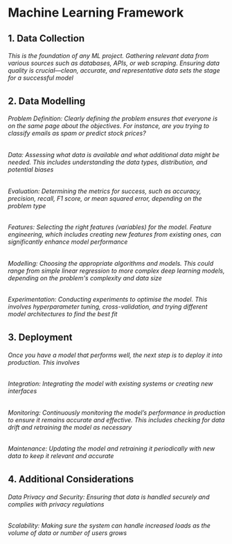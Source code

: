 # Machine Learning Framework

## 1. Data Collection

###### This is the foundation of any ML project. Gathering relevant data from various sources such as databases, APIs, or web scraping. Ensuring data quality is crucial—clean, accurate, and representative data sets the stage for a successful model

## 2. Data Modelling

###### Problem Definition: Clearly defining the problem ensures that everyone is on the same page about the objectives. For instance, are you trying to classify emails as spam or predict stock prices?

###### Data: Assessing what data is available and what additional data might be needed. This includes understanding the data types, distribution, and potential biases

###### Evaluation: Determining the metrics for success, such as accuracy, precision, recall, F1 score, or mean squared error, depending on the problem type

###### Features: Selecting the right features (variables) for the model. Feature engineering, which includes creating new features from existing ones, can significantly enhance model performance

###### Modelling: Choosing the appropriate algorithms and models. This could range from simple linear regression to more complex deep learning models, depending on the problem's complexity and data size

###### Experimentation: Conducting experiments to optimise the model. This involves hyperparameter tuning, cross-validation, and trying different model architectures to find the best fit

## 3. Deployment

###### Once you have a model that performs well, the next step is to deploy it into production. This involves

###### Integration: Integrating the model with existing systems or creating new interfaces

###### Monitoring: Continuously monitoring the model’s performance in production to ensure it remains accurate and effective. This includes checking for data drift and retraining the model as necessary

###### Maintenance: Updating the model and retraining it periodically with new data to keep it relevant and accurate

## 4. Additional Considerations

###### Data Privacy and Security: Ensuring that data is handled securely and complies with privacy regulations

###### Scalability: Making sure the system can handle increased loads as the volume of data or number of users grows
